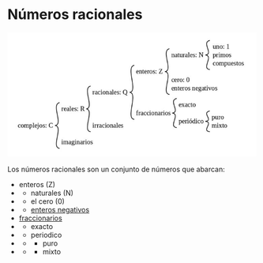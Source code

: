 # Números racionales

![Tipos de números](numeros.jpg)

Los números racionales son un conjunto de números que abarcan: 

- enteros (Z)
- - naturales (N) 
- - el cero (0)
- - [enteros negativos](../enteros-negativos/enteros-negativos.md)
- [fraccionarios](../brüchen)
- - exacto
- - periodico
- - - puro
- - - mixto

